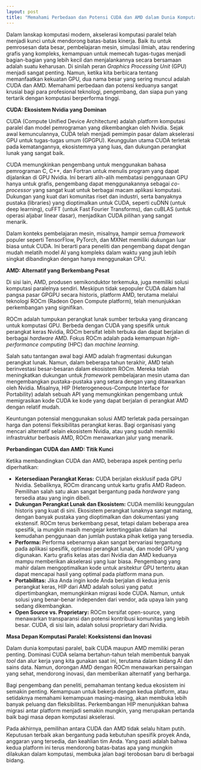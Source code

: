 ```yaml
---
layout: post
title: "Memahami Perbedaan dan Potensi CUDA dan AMD dalam Dunia Komputasi Paralel"
---
```


Dalam lanskap komputasi modern, akselerasi komputasi paralel telah menjadi kunci untuk mendorong batas-batas kinerja. Baik itu untuk pemrosesan data besar, pembelajaran mesin, simulasi ilmiah, atau rendering grafis yang kompleks, kemampuan untuk memecah tugas-tugas menjadi bagian-bagian yang lebih kecil dan menjalankannya secara bersamaan adalah suatu keharusan. Di sinilah peran *Graphics Processing Unit* (GPU) menjadi sangat penting. Namun, ketika kita berbicara tentang memanfaatkan kekuatan GPU, dua nama besar yang sering muncul adalah CUDA dan AMD. Memahami perbedaan dan potensi keduanya sangat krusial bagi para profesional teknologi, pengembang, dan siapa pun yang tertarik dengan komputasi berperforma tinggi.

**CUDA: Ekosistem Nvidia yang Dominan**

CUDA (Compute Unified Device Architecture) adalah platform komputasi paralel dan model pemrograman yang dikembangkan oleh Nvidia. Sejak awal kemunculannya, CUDA telah menjadi pemimpin pasar dalam akselerasi GPU untuk tugas-tugas umum (GPGPU). Keunggulan utama CUDA terletak pada kematangannya, ekosistemnya yang luas, dan dukungan perangkat lunak yang sangat baik.

CUDA memungkinkan pengembang untuk menggunakan bahasa pemrograman C, C++, dan Fortran untuk menulis program yang dapat dijalankan di GPU Nvidia. Ini berarti alih-alih membatasi penggunaan GPU hanya untuk grafis, pengembang dapat menggunakannya sebagai *co-processor* yang sangat kuat untuk berbagai macam aplikasi komputasi. Dukungan yang kuat dari komunitas riset dan industri, serta banyaknya pustaka (libraries) yang dioptimalkan untuk CUDA, seperti cuDNN (untuk deep learning), cuFFT (untuk Fast Fourier Transforms), dan cuBLAS (untuk operasi aljabar linear dasar), menjadikan CUDA pilihan yang sangat menarik.

Dalam konteks pembelajaran mesin, misalnya, hampir semua *framework* populer seperti TensorFlow, PyTorch, dan MXNet memiliki dukungan luar biasa untuk CUDA. Ini berarti para peneliti dan pengembang dapat dengan mudah melatih model AI yang kompleks dalam waktu yang jauh lebih singkat dibandingkan dengan hanya menggunakan CPU.

**AMD: Alternatif yang Berkembang Pesat**

Di sisi lain, AMD, produsen semikonduktor terkemuka, juga memiliki solusi komputasi paralelnya sendiri. Meskipun tidak sepopuler CUDA dalam hal pangsa pasar GPGPU secara historis, platform AMD, terutama melalui teknologi ROCm (Radeon Open Compute platform), telah menunjukkan perkembangan yang signifikan.

ROCm adalah tumpukan perangkat lunak sumber terbuka yang dirancang untuk komputasi GPU. Berbeda dengan CUDA yang spesifik untuk perangkat keras Nvidia, ROCm bersifat lebih terbuka dan dapat berjalan di berbagai *hardware* AMD. Fokus ROCm adalah pada kemampuan *high-performance computing* (HPC) dan *machine learning*.

Salah satu tantangan awal bagi AMD adalah fragmentasi dukungan perangkat lunak. Namun, dalam beberapa tahun terakhir, AMD telah berinvestasi besar-besaran dalam ekosistem ROCm. Mereka telah meningkatkan dukungan untuk *framework* pembelajaran mesin utama dan mengembangkan pustaka-pustaka yang setara dengan yang ditawarkan oleh Nvidia. Misalnya, HIP (Heterogeneous-Compute Interface for Portability) adalah sebuah API yang memungkinkan pengembang untuk memigrasikan kode CUDA ke kode yang dapat berjalan di perangkat AMD dengan relatif mudah.

Keuntungan potensial menggunakan solusi AMD terletak pada persaingan harga dan potensi fleksibilitas perangkat keras. Bagi organisasi yang mencari alternatif selain ekosistem Nvidia, atau yang sudah memiliki infrastruktur berbasis AMD, ROCm menawarkan jalur yang menarik.

**Perbandingan CUDA dan AMD: Titik Kunci**

Ketika membandingkan CUDA dan AMD, beberapa aspek penting perlu diperhatikan:

*   **Ketersediaan Perangkat Keras:** CUDA berjalan eksklusif pada GPU Nvidia. Sebaliknya, ROCm dirancang untuk kartu grafis AMD Radeon. Pemilihan salah satu akan sangat bergantung pada *hardware* yang tersedia atau yang ingin dibeli.
*   **Dukungan Perangkat Lunak dan Ekosistem:** CUDA memiliki keunggulan historis yang kuat di sini. Ekosistem perangkat lunaknya sangat matang, dengan banyak pustaka yang dioptimalkan dan dokumentasi yang ekstensif. ROCm terus berkembang pesat, tetapi dalam beberapa area spesifik, ia mungkin masih mengejar ketertinggalan dalam hal kemudahan penggunaan dan jumlah pustaka pihak ketiga yang tersedia.
*   **Performa:** Performa sebenarnya akan sangat bervariasi tergantung pada aplikasi spesifik, optimasi perangkat lunak, dan model GPU yang digunakan. Kartu grafis kelas atas dari Nvidia dan AMD keduanya mampu memberikan akselerasi yang luar biasa. Pengembang yang mahir dalam mengoptimalkan kode untuk arsitektur GPU tertentu akan dapat mencapai hasil yang optimal pada platform mana pun.
*   **Portabilitas:** Jika Anda ingin kode Anda berjalan di kedua jenis perangkat keras, HIP dari AMD adalah solusi yang patut dipertimbangkan, memungkinkan migrasi kode CUDA. Namun, untuk solusi yang benar-benar independen dari vendor, ada upaya lain yang sedang dikembangkan.
*   **Open Source vs. Proprietary:** ROCm bersifat open-source, yang menawarkan transparansi dan potensi kontribusi komunitas yang lebih besar. CUDA, di sisi lain, adalah solusi proprietary dari Nvidia.

**Masa Depan Komputasi Paralel: Koeksistensi dan Inovasi**

Dalam dunia komputasi paralel, baik CUDA maupun AMD memiliki peran penting. Dominasi CUDA selama bertahun-tahun telah membentuk banyak *tool* dan alur kerja yang kita gunakan saat ini, terutama dalam bidang AI dan sains data. Namun, dorongan AMD dengan ROCm menawarkan persaingan yang sehat, mendorong inovasi, dan memberikan alternatif yang berharga.

Bagi pengembang dan peneliti, pemahaman tentang kedua ekosistem ini semakin penting. Kemampuan untuk bekerja dengan kedua platform, atau setidaknya memahami kemampuan masing-masing, akan membuka lebih banyak peluang dan fleksibilitas. Perkembangan HIP menunjukkan bahwa migrasi antar platform menjadi semakin mungkin, yang merupakan pertanda baik bagi masa depan komputasi akselerasi.

Pada akhirnya, pemilihan antara CUDA dan AMD tidak selalu hitam putih. Keputusan terbaik akan bergantung pada kebutuhan spesifik proyek Anda, anggaran yang tersedia, dan keahlian tim Anda. Yang pasti adalah bahwa kedua platform ini terus mendorong batas-batas apa yang mungkin dilakukan dalam komputasi, membuka jalan bagi terobosan baru di berbagai bidang.
